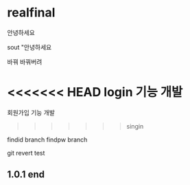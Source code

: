 # realfinal

안녕하세요

sout "안녕하세요

바꿔 바꿔버려

<<<<<<< HEAD
login 기능 개발
=======
회원가입 기능 개발
>>>>>>> singin

findid branch
findpw branch

git revert test

1.0.1 end
--------